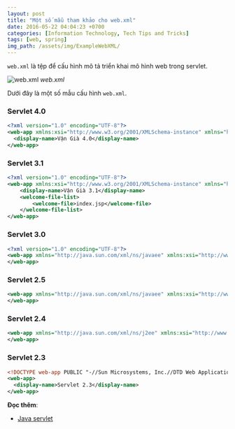 ```yaml
---
layout: post
title: "Một số mẫu tham khảo cho web.xml"
date: 2016-05-22 04:04:23 +0700
categories: [Information Technology, Tech Tips and Tricks]
tags: [web, spring]
img_path: /assets/img/ExampleWebXML/
---
```


`web.xml` là tệp để cấu hình mô tả triển khai mô hình web trong servlet.

![web.xml](web.xml-jsp-servlet.png)
_web.xml_

Dưới đây là một số mẫu cấu hình `web.xml`.

### Servlet 4.0
```xml
<?xml version="1.0" encoding="UTF-8"?>
<web-app xmlns:xsi="http://www.w3.org/2001/XMLSchema-instance" xmlns="http://xmlns.jcp.org/xml/ns/javaee" xsi:schemaLocation="http://xmlns.jcp.org/xml/ns/javaee http://xmlns.jcp.org/xml/ns/javaee/web-app_4_0.xsd" id="WebApp_ID" version="4.0">
  <display-name>Vận Già 4.0</display-name>
</web-app>
```

### Servlet 3.1
```xml
<?xml version="1.0" encoding="UTF-8"?>
<web-app xmlns:xsi="http://www.w3.org/2001/XMLSchema-instance" xmlns="http://xmlns.jcp.org/xml/ns/javaee" xsi:schemaLocation="http://xmlns.jcp.org/xml/ns/javaee http://xmlns.jcp.org/xml/ns/javaee/web-app_3_1.xsd" id="WebApp_ID" version="3.1">
	<display-name>Vận Già 3.1</display-name>
	<welcome-file-list>
		<welcome-file>index.jsp</welcome-file>
	</welcome-file-list>
</web-app>
```

### Servlet 3.0
```xml
<?xml version="1.0" encoding="UTF-8"?>
<web-app xmlns="http://java.sun.com/xml/ns/javaee" xmlns:xsi="http://www.w3.org/2001/XMLSchema-instance" xsi:schemaLocation="http://java.sun.com/xml/ns/javaee http://java.sun.com/xml/ns/javaee/web-app_3_0.xsd" version="3.0">
</web-app>
```

### Servlet 2.5
```xml
<web-app xmlns="http://java.sun.com/xml/ns/javaee" xmlns:xsi="http://www.w3.org/2001/XMLSchema-instance" xsi:schemaLocation="http://java.sun.com/xml/ns/javaee http://java.sun.com/xml/ns/javaee/web-app_2_5.xsd" version="2.5">
</web-app>
```

### Servlet 2.4
```xml
<web-app xmlns="http://java.sun.com/xml/ns/j2ee" xmlns:xsi="http://www.w3.org/2001/XMLSchema-instance" xsi:schemaLocation="http://java.sun.com/xml/ns/j2ee http://java.sun.com/xml/ns/j2ee/web-app_2_4.xsd" version="2.4">
</web-app>
```

### Servlet 2.3
```xml
<!DOCTYPE web-app PUBLIC "-//Sun Microsystems, Inc.//DTD Web Application 2.3//EN" "http://java.sun.com/dtd/web-app_2_3.dtd" >
<web-app>
  <display-name>Servlet 2.3</display-name>
</web-app>
```

**Đọc thêm**:
- [Java servlet](https://en.wikipedia.org/wiki/Java_servlet)
